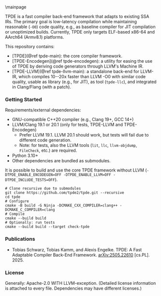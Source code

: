 \mainpage

TPDE is a fast compiler back-end framework that adapts to existing SSA IRs.
The primary goal is low-latency compilation while maintaining reasonable (`-O0`) code quality, e.g., as baseline compiler for JIT compilation or unoptimized builds.
Currently, TPDE only targets ELF-based x86-64 and AArch64 (Armv8.1) platforms.

This repository contains:

- [TPDE](@ref tpde-main): the core compiler framework.
- [TPDE-Encodegen](@ref tpde-encodegen): a utility for easing the use of TPDE by deriving code generators through LLVM's Machine IR.
- [TPDE-LLVM](@ref tpde-llvm-main): a standalone back-end for LLVM-IR, which compiles 10--20x faster than LLVM -O0 with similar code quality, usable as library (e.g., for JIT), as tool (`tpde-llc`), and integrated in Clang/Flang (with a patch).

### Getting Started

Requirements/external dependencies:

- GNU-compatible C++20 compiler (e.g., Clang 19+, GCC 14+)
- LLVM/Clang 19.1 or 20.1 (only for tests, TPDE-LLVM and TPDE-Encodegen)
  - Prefer LLVM 19.1. LLVM 20.1 should work, but tests will fail due to different code generation.
  - Note: for tests, also the LLVM tools (`lit`, `llc`, `llvm-objdump`, `FileCheck`, etc.) are required.
- Python 3.10+
- Other dependencies are bundled as submodules.

It is possible to build and use the core TPDE framework without LLVM (`-DTPDE_ENABLE_ENCODEGEN=OFF -DTPDE_ENABLE_LLVM=OFF -DTPDE_INCLUDE_TESTS=OFF`).

```shell
# Clone recursive due to submodules
git clone https://github.com/tpde2/tpde.git --recursive
cd tpde
# Configure
cmake -B build -G Ninja -DCMAKE_CXX_COMPILER=clang++ -DCMAKE_C_COMPILER=clang
# Compile
cmake --build build
# Optionally: run tests
cmake --build build --target check-tpde
```

### Publications

- Tobias Schwarz, Tobias Kamm, and Alexis Engelke. TPDE: A Fast Adaptable Compiler Back-End Framework. [arXiv:2505.22610](https://arxiv.org/abs/2505.22610) [cs.PL]. 2025.

### License

Generally: Apache-2.0 WITH LLVM-exception. (Detailed license information is attached to every file. Dependencies may have different licenses.)
